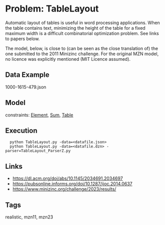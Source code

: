 # Problem: TableLayout

Automatic layout of tables is useful in word processing applications.
When the table contains text, minimizing the height of the table for a fixed maximum width is a difficult combinatorial optimization problem.
See links to papers below.

The model, below, is close to (can be seen as the close translation of) the one submitted to the 2011 Minizinc challenge.
For the original MZN model, no licence was explicitly mentioned (MIT Licence assumed).

## Data Example
  1000-1615-479.json

## Model
  constraints: [Element](https://pycsp.org/documentation/constraints/Element), [Sum](https://pycsp.org/documentation/constraints/Sum), [Table](https://pycsp.org/documentation/constraints/Table)

## Execution
```
  python TableLayout.py -data=<datafile.json>
  python TableLayout.py -data=<datafile.dzn> -parser=TableLayout_ParserZ.py
```

## Links
  - https://dl.acm.org/doi/abs/10.1145/2034691.2034697
  - https://pubsonline.informs.org/doi/10.1287/ijoc.2014.0637
  - https://www.minizinc.org/challenge/2023/results/

## Tags
  realistic, mzn11, mzn23
